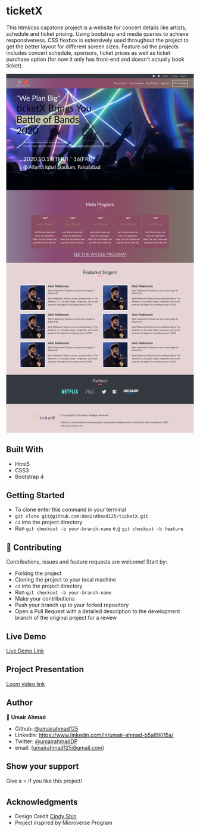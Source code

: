 # ticketX
This html/css capstone project is a website for concert details like artists, schedule and ticket pricing.
Using bootstrap and media queries to achieve responsiveness. CSS flexbox is extensively used throughout the project to get the better layout for different screen sizes.
Feature od the projects includes concert schedule, sponsors, ticket prices as well as ticket purchase option (for now it only has front-end and doesn't actually book ticket).

![screenshot](./resources/screenshot.png)

## Built With

- Html5
- CSS3
- Bootstrap 4

## Getting Started

- To clone enter this command in your terminal 
- `git clone git@github.com:UmairAhmad125/ticketX.git`
- `cd` into the project directory 
- Run `git checkout -b your-branch-name` e.g `git checkout -b feature`

## 🤝 Contributing

Contributions, issues and feature requests are welcome! Start by:

- Forking the project
- Cloning the project to your local machine 
- `cd` into the project directory 
- Run `git checkout -b your-branch-name`
- Make your contributions
- Push your branch up to your forked repository
- Open a Pull Request with a detailed description to the development branch of the original project for a review

## Live Demo

[Live Demo Link](https://rawcdn.githack.com/UmairAhmad125/ticketX/886fa1db7071ecb6f555f32eeb56078806bf7021/index.html)

## Project Presentation

[Loom video link](https://www.loom.com/share/bd6754ce3bf041949a4fba52cb457a2c)

## Author

👤 **Umair Ahmad**

- Github: [@umairahmad125](https://github.com/UmairAhmad125)
- Linkedin: https://www.linkedin.com/in/umair-ahmad-b5a89015a/
- Twitter: [@umairahmadDP](https://twitter.com/umairahmadDP)
- email: (umairahmad125@gmail.com)

## Show your support

Give a ⭐️ if you like this project!

## Acknowledgments

- Design Credit [Cindy Shin](https://www.behance.net/gallery/29845175/CC-Global-Summit-2015)
- Project inspired by Microverse Program

